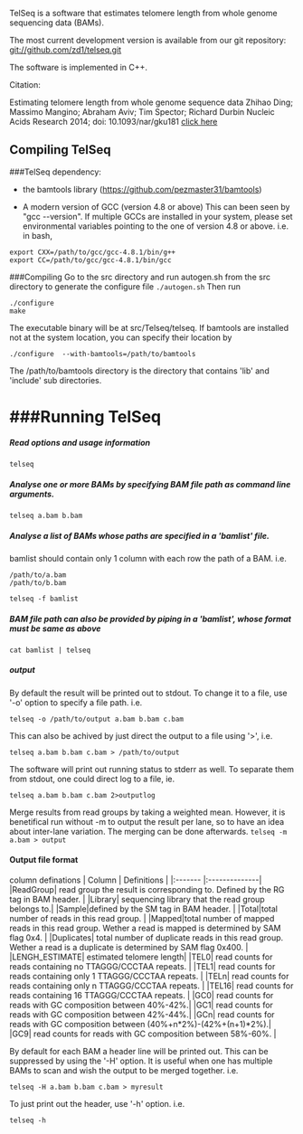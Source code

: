 TelSeq is a software that estimates telomere length from 
whole genome sequencing data (BAMs). 

The most current development version is available from our
git repository:
[git://github.com/zd1/telseq.git](git://github.com/zd1/telseq.git)

The software is implemented in C++. 

Citation:

Estimating telomere length from whole genome sequence data
Zhihao Ding; Massimo Mangino; Abraham Aviv; Tim Spector; Richard Durbin
Nucleic Acids Research 2014; doi: 10.1093/nar/gku181
[click here](http://nar.oxfordjournals.org/content/42/9/e75)


## Compiling TelSeq

###TelSeq dependency:
- the bamtools library (https://github.com/pezmaster31/bamtools)

- A modern version of GCC (version 4.8 or above)
This can been seen by "gcc --version". 
If multiple GCCs are installed in your system, please set environmental 
variables pointing to the one of version 4.8 or above. i.e. in bash, 

```
export CXX=/path/to/gcc/gcc-4.8.1/bin/g++
export CC=/path/to/gcc/gcc-4.8.1/bin/gcc
```

###Compiling
Go to the src directory and run autogen.sh from the src directory to generate the configure file
`./autogen.sh`
Then run
```
./configure 
make
```

The executable binary will be at src/Telseq/telseq.
If bamtools are installed not at the system location, you can 
specify their location by 

`./configure  --with-bamtools=/path/to/bamtools`

The /path/to/bamtools directory is the directory that contains 'lib' and 'include' sub directories. 

###Running TelSeq
=============================

##### Read options and usage information 
`telseq`

##### Analyse one or more BAMs by specifying BAM file path as command line arguments.
`telseq a.bam b.bam`

##### Analyse a list of BAMs whose paths are specified in a 'bamlist' file. 
bamlist should contain only 1 column with each row the path of a BAM. i.e. 

```
/path/to/a.bam
/path/to/b.bam
```
`telseq -f bamlist`

##### BAM file path can also be provided by piping in a 'bamlist', whose format must be same as above 
`cat bamlist | telseq`


##### output
By default the result will be printed out to stdout. To change it to a file, use '-o'
option to specify a file path. i.e.

`telseq -o /path/to/output a.bam b.bam c.bam`

This can also be achived by just direct the output to a file using '>', i.e.

`telseq a.bam b.bam c.bam > /path/to/output`

The software will print out running status to stderr as well. To separate them from stdout, one 
could direct log to a file, ie. 

`telseq a.bam b.bam c.bam 2>outputlog`

Merge results from read groups by taking a weighted mean. However, it is benetifical run without
-m to output the result per lane, so to have an idea about inter-lane variation. The merging
can be done afterwards.
`telseq -m a.bam > output`



#### Output file format

column definations
| Column | Definitions |
|:------- |:--------------|
|ReadGroup|  read group the result is corresponding to. Defined by the RG tag in BAM header. |
|Library| sequencing library that the read group belongs to.|
|Sample|defined by the SM tag in BAM header. |
|Total|total number of reads in this read group. |
|Mapped|total number of mapped reads in this read group. Wether a read is mapped is determined by SAM flag 0x4. |
|Duplicates| total number of duplicate reads in this read group. Wether a read is a duplicate is determined by SAM flag 0x400. |
|LENGH_ESTIMATE| estimated telomere length|
|TEL0| read counts for reads containing no TTAGGG/CCCTAA repeats. |
|TEL1| read counts for reads containing only 1 TTAGGG/CCCTAA repeats. |
|TELn| read counts for reads containing only n TTAGGG/CCCTAA repeats. |
|TEL16| read counts for reads containing 16 TTAGGG/CCCTAA repeats. |
|GC0| read counts for reads with GC composition between 40%-42%.|
|GC1| read counts for reads with GC composition between 42%-44%.|
|GCn| read counts for reads with GC composition between (40%+n*2%)-(42%+(n+1)*2%).|
|GC9| read counts for reads with GC composition between 58%-60%. |

By default for each BAM a header line will be printed out. This can be suppressed by using the '-H' option. It is useful when one has multiple BAMs to scan and wish the output to be merged together. i.e. 

`telseq -H a.bam b.bam c.bam > myresult`

To just print out the header, use '-h' option. i.e. 

`telseq -h`



























